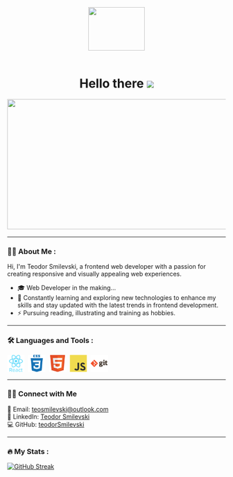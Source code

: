 

  <div id="header" align="center">
  <img src="https://github.com/teodorSmilevski/teodorSmilevski/assets/123021464/6805c65a-5201-412c-a0ca-79036334b542" width="130" height="100">  
    <br><br>
     
  <h1>
    Hello there
    <img src="https://media.giphy.com/media/hvRJCLFzcasrR4ia7z/giphy.gif" width="30px"/>
  </h1>

  </div>

<div align="center">
  <img src="https://media3.giphy.com/media/v1.Y2lkPTc5MGI3NjExaXZ3OHBoYzZnbTF0Zjh3Z3IydG5zamJzbWRzNDYzNXR5bnFwOGtyNSZlcD12MV9pbnRlcm5hbF9naWZfYnlfaWQmY3Q9Zw/L8K62iTDkzGX6/giphy.gif" width="600" height="300"/>
</div>

---
### :man_technologist: About Me :
Hi, I'm Teodor Smilevski, a frontend web developer with a passion for creating responsive and visually appealing web experiences.
 - 🎓 Web Developer in the making...
 - 🌱 Constantly learning and exploring new technologies to enhance my skills and stay updated with the latest trends in frontend development.
 - ⚡ Pursuing reading, illustrating and training as hobbies.

---
### :hammer_and_wrench: Languages and Tools :
<div>
  <img src="https://github.com/devicons/devicon/blob/master/icons/react/react-original-wordmark.svg" title="React" alt="React" width="40" height="40"/>&nbsp;
  <img src="https://github.com/devicons/devicon/blob/master/icons/css3/css3-plain-wordmark.svg"  title="CSS3" alt="CSS" width="40" height="40"/>&nbsp;
  <img src="https://github.com/devicons/devicon/blob/master/icons/html5/html5-original.svg" title="HTML5" alt="HTML" width="40" height="40"/>&nbsp;
  <img src="https://github.com/devicons/devicon/blob/master/icons/javascript/javascript-original.svg" title="JavaScript" alt="JavaScript" width="40" height="40"/>&nbsp;
  <img src="https://github.com/devicons/devicon/blob/master/icons/git/git-original-wordmark.svg" title="Git" **alt="Git" width="40" height="40"/>
</div>

---
### 🤝🏻 Connect with Me

📧 Email: [teosmilevski@outlook.com](mailto:your@email.com)<br>
👔 LinkedIn: [Teodor Smilevski](https://www.linkedin.com/in/teodor-smilevski-21860221b/)<br>
💻 GitHub: [teodorSmilevski](https://github.com/teodorSmilevski)

---
### :fire: My Stats :
[![GitHub Streak](https://github-readme-streak-stats.herokuapp.com?user=teodorSmilevski&theme=shadow-blue&hide_border=true&card_width=1000)](https://git.io/streak-stats)






<!--
**teodorSmilevski/teodorSmilevski** is a ✨ _special_ ✨ repository because its `README.md` (this file) appears on your GitHub profile.

Here are some ideas to get you started:

- 🔭 I’m currently working on ...
- 🌱 I’m currently learning ...
- 👯 I’m looking to collaborate on ...
- 🤔 I’m looking for help with ...
- 💬 Ask me about ...
- 📫 How to reach me: ...
- 😄 Pronouns: ...
- ⚡ Fun fact: ...
-->

<link
  rel="stylesheet"
  href="https://cdn.jsdelivr.net/gh/dheereshagrwal/colored-icons@1.7.5/src/app/ci.min.css"
/>
